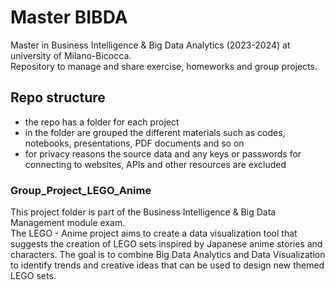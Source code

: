 # Master BIBDA
Master in Business Intelligence &amp; Big Data Analytics (2023-2024) at university of Milano-Bicocca.  
Repository to manage and share exercise, homeworks and group projects.

## Repo structure
- the repo has a folder for each project  
- in the folder are grouped the different materials such as codes, notebooks, presentations, PDF documents and so on  
- for privacy reasons the source data and any keys or passwords for connecting to websites, APIs and other resources are excluded

### Group_Project_LEGO_Anime
This project folder is part of the Business Intelligence & Big Data Management module exam.  
The LEGO - Anime project aims to create a data visualization tool that suggests the creation of LEGO sets inspired by Japanese anime stories and characters. The goal is to combine Big Data Analytics and Data Visualization to identify trends and creative ideas that can be used to design new themed LEGO sets.  

